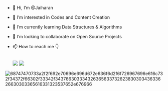 - 👋 Hi, I’m @Jaiharan
- 👀 I’m interested in Codes and Content Creation
- 🌱 I’m currently learning Data Structures & Algorithms
- 💞️ I’m looking to collaborate on Open Source Projects
- 📫 How to reach me 👇

  <br /> [<img src="https://img.shields.io/badge/Twitter-1DA1F2?style=for-the-badge&logo=twitter&logoColor=white" />](https://twitter.com/Jaiharan_725) [<img src="https://img.shields.io/badge/LinkedIn-0077B5?style=for-the-badge&logo=linkedin&logoColor=white" />](https://www.linkedin.com/in/jaiharan-s/)

![68747470733a2f2f692e70696e696d672e636f6d2f6f726967696e616c732f34372f66302f33342f34376630333432636563373262383030343633626630303365616331323537652e676966](https://github.com/Jaiharan/Jaiharan/assets/136414923/7aab8410-ef52-4684-b175-2b78f2b9e123)


<!---
Jaiharan/Jaiharan is a ✨ special ✨ repository because its `README.md` (this file) appears on your GitHub profile.
You can click the Preview link to take a look at your changes.
--->

